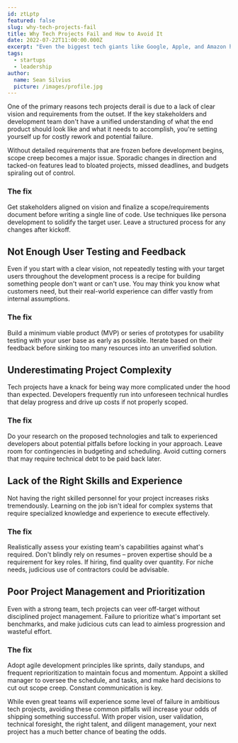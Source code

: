 ```yaml
---
id: ztLptp
featured: false
slug: why-tech-projects-fail
title: Why Tech Projects Fail and How to Avoid It
date: 2022-07-22T11:00:00.000Z
excerpt: "Even the biggest tech giants like Google, Apple, and Amazon have had their share of failed projects that wasted millions. While failure is an inevitable part of innovation, some common pitfalls increase the risk of your tech project going off the rails."
tags:
  - startups
  - leadership
author:
  name: Sean Silvius
  picture: /images/profile.jpg
---
```


One of the primary reasons tech projects derail is due to a lack of clear vision and requirements from the outset. If the key stakeholders and development team don't have a unified understanding of what the end product should look like and what it needs to accomplish, you're setting yourself up for costly rework and potential failure.

Without detailed requirements that are frozen before development begins, scope creep becomes a major issue. Sporadic changes in direction and tacked-on features lead to bloated projects, missed deadlines, and budgets spiraling out of control.

### The fix
Get stakeholders aligned on vision and finalize a scope/requirements document before writing a single line of code. Use techniques like persona development to solidify the target user. Leave a structured process for any changes after kickoff.

## Not Enough User Testing and Feedback
Even if you start with a clear vision, not repeatedly testing with your target users throughout the development process is a recipe for building something people don't want or can't use. You may think you know what customers need, but their real-world experience can differ vastly from internal assumptions.

### The fix
Build a minimum viable product (MVP) or series of prototypes for usability testing with your user base as early as possible. Iterate based on their feedback before sinking too many resources into an unverified solution.

## Underestimating Project Complexity
Tech projects have a knack for being way more complicated under the hood than expected. Developers frequently run into unforeseen technical hurdles that delay progress and drive up costs if not properly scoped.

### The fix
Do your research on the proposed technologies and talk to experienced developers about potential pitfalls before locking in your approach. Leave room for contingencies in budgeting and scheduling. Avoid cutting corners that may require technical debt to be paid back later.

## Lack of the Right Skills and Experience
Not having the right skilled personnel for your project increases risks tremendously. Learning on the job isn't ideal for complex systems that require specialized knowledge and experience to execute effectively.

### The fix
Realistically assess your existing team's capabilities against what's required. Don't blindly rely on resumes – proven expertise should be a requirement for key roles. If hiring, find quality over quantity. For niche needs, judicious use of contractors could be advisable.

## Poor Project Management and Prioritization
Even with a strong team, tech projects can veer off-target without disciplined project management. Failure to prioritize what's important set benchmarks, and make judicious cuts can lead to aimless progression and wasteful effort.

### The fix
Adopt agile development principles like sprints, daily standups, and frequent reprioritization to maintain focus and momentum. Appoint a skilled manager to oversee the schedule, and tasks, and make hard decisions to cut out scope creep. Constant communication is key.

While even great teams will experience some level of failure in ambitious tech projects, avoiding these common pitfalls will increase your odds of shipping something successful. With proper vision, user validation, technical foresight, the right talent, and diligent management, your next project has a much better chance of beating the odds.